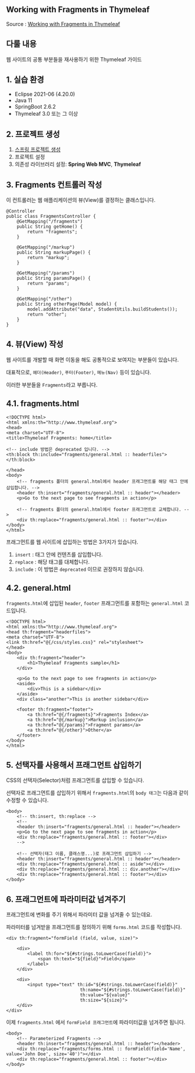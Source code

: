 ## Working with Fragments in Thymeleaf

Source : [Working with Fragments in Thymeleaf](https://www.baeldung.com/spring-thymeleaf-fragments)

## 다룰 내용

웹 사이트의 공통 부분들을 재사용하기 위한 Thymeleaf 가이드

## 1. 실습 환경

- Eclipse 2021-06 (4.20.0)
- Java 11
- SpringBoot 2.6.2
- Thymeleaf 3.0 또는 그 이상

## 2. 프로젝트 생성

1. [스프링 프로젝트 생성](https://start.spring.io/)
2. 프로젝트 설정
3. 의존성 라이브러리 설정: **Spring Web MVC**, **Thymeleaf**

## 3. Fragments 컨트롤러 작성

이 컨트롤러는 웹 애플리케이션의 뷰(View)를 결정하는 클래스입니다.

```
@Controller
public class FragmentsController {
	@GetMapping("/fragments")
	public String getHome() {
		return "fragments";
	}

	@GetMapping("/markup")
	public String markupPage() {
		return "markup";
	}

	@GetMapping("/params")
	public String paramsPage() {
		return "params";
	}

	@GetMapping("/other")
	public String otherPage(Model model) {
		model.addAttribute("data", StudentUtils.buildStudents());
		return "other";
	}
}
```

## 4. 뷰(View) 작성

웹 사이트를 개발할 때 화면 이동을 해도 공통적으로 보여지는 부분들이 있습니다.

대표적으로, `헤더(Header)`, `푸터(Footer)`, `메뉴(Nav)` 등이 있습니다.

이러한 부분들을 `Fragments`라고 부릅니다.

## 4.1. fragments.html

```
<!DOCTYPE html>
<html xmlns:th="http://www.thymeleaf.org">
<head>
<meta charset="UTF-8">
<title>Thymeleaf Fragments: home</title>

<!-- include 방법은 deprecated 입니다. -->
<th:block th:include="fragments/general.html :: headerfiles"></th:block>

</head>
<body>
    <!-- fragments 폴더의 general.html에서 header 프래그먼트를 해당 태그 안에 삽입합니다. -->
	<header th:insert="fragments/general.html :: header"></header>
	<p>Go to the next page to see fragments in action</p>

    <!-- fragments 폴더의 general.html에서 footer 프래그먼트로 교체합니다. -->
	<div th:replace="fragments/general.html :: footer"></div>
</body>
</html>
```

프래그먼트를 웹 사이트에 삽입하는 방법은 3가지가 있습니다.

1. `insert` : 태그 안에 컨텐츠를 삽입합니다.
2. `replace` : 해당 태그를 대체합니다.
3. `include` : 이 방법은 `deprecated` 이므로 권장하지 않습니다.

## 4.2. general.html

`fragments.html`에 삽입된 `header`, `footer` 프래그먼트를 포함하는 `general.html` 코드입니다.

```
<!DOCTYPE html>
<html xmlns:th="http://www.thymeleaf.org">
<head th:fragment="headerfiles">
<meta charset="UTF-8">
<link th:href="@{/css/styles.css}" rel="stylesheet">
</head>
<body>
	<div th:fragment="header">
		<h1>Thymeleaf Fragments sample</h1>
	</div>

	<p>Go to the next page to see fragments in action</p>
	<aside>
		<div>This is a sidebar</div>
	</aside>
	<div class="another">This is another sidebar</div>

	<footer th:fragment="footer">
		<a th:href="@{/fragments}">Fragments Index</a>
		<a th:href="@{/markup}">Markup inclusion</a>
		<a th:href="@{/params}">Fragment params</a>
		<a th:href="@{/other}">Other</a>
	</footer>
</body>
</html>
```

## 5. 선택자를 사용해서 프래그먼트 삽입하기

CSS의 선택자(Selector)처럼 프래그먼트를 삽입할 수 있습니다.

선택자로 프래그먼트를 삽입하기 위해서 `fragments.html`의 `body 태그`는 다음과 같이 수정할 수 있습니다.

```
<body>
	<!-- th:insert, th:replace -->
	<!--
	<header th:insert="fragments/general.html :: header"></header>
	<p>Go to the next page to see fragments in action</p>
	<div th:replace="fragments/general.html :: footer"></div>
	-->

    <!-- 선택자(태그 이름, 클래스명...)로 프래그먼트 삽입하기 -->
	<header th:insert="fragments/general.html :: header"></header>
	<div th:replace="fragments/general.html :: aside"></div>
	<div th:replace="fragments/general.html :: div.another"></div>
	<div th:replace="fragments/general.html :: footer"></div>
</body>
```

## 6. 프래그먼트에 파라미터값 넘겨주기

프래그먼트에 변화를 주기 위해서 파라미터 값을 넘겨줄 수 있는데요.

파라미터를 넘겨받을 프래그먼트를 정의하기 위해 `forms.html` 코드를 작성합니다.

```
<div th:fragment="formField (field, value, size)">

    <div>
        <label th:for="${#strings.toLowerCase(field)}">
            <span th:text="${field}">Field</span>
        </label>
    </div>

    <div>
        <input type="text" th:id="${#strings.toLowerCase(field)}"
                            th:name="${#strings.toLowerCase(field)}"
                            th:value="${value}"
                            th:size="${size}">
    </div>
</div>
```

이제 `fragments.html` 에서 `formField 프래그먼트`에 파라미터값을 넘겨주면 됩니다.

```
<body>
	<!-- Parameterized Fragments -->
	<header th:insert="fragments/general.html :: header"></header>
	<div th:replace="fragments/forms.html :: formField(field='Name', value='John Doe', size='40')"></div>
	<div th:replace="fragments/general.html :: footer"></div>
</body>
```
